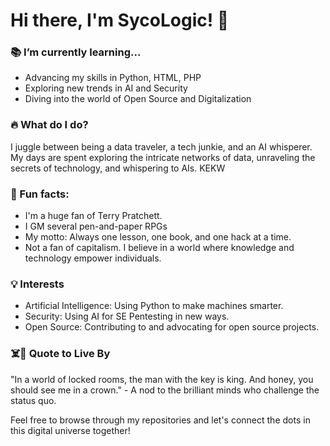 # Hi there, I'm SycoLogic! 👋

### 📚 I’m currently learning...
- Advancing my skills in Python, HTML, PHP
- Exploring new trends in AI and Security
- Diving into the world of Open Source and Digitalization

### 🔥 What do I do?
I juggle between being a data traveler, a tech junkie, and an AI whisperer. My days are spent exploring the intricate networks of data, unraveling the secrets of technology, and whispering to AIs. KEKW

### 👀 Fun facts:
- I'm a huge fan of Terry Pratchett.
- I GM several pen-and-paper RPGs
- My motto: Always one lesson, one book, and one hack at a time.
- Not a fan of capitalism. I believe in a world where knowledge and technology empower individuals.

### 💡 Interests
- Artificial Intelligence: Using Python to make machines smarter.
- Security: Using AI for SE Pentesting in new ways.
- Open Source: Contributing to and advocating for open source projects.

### ☠️👑 Quote to Live By
"In a world of locked rooms, the man with the key is king. And honey, you should see me in a crown." - A nod to the brilliant minds who challenge the status quo.

Feel free to browse through my repositories and let's connect the dots in this digital universe together!

